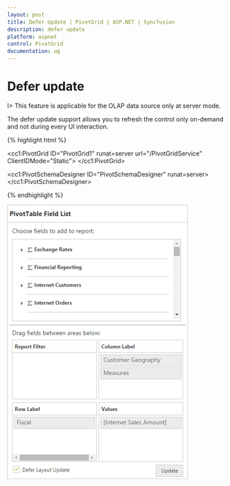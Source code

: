 ```yaml
---
layout: post
title: Defer Update | PivotGrid | ASP.NET | Syncfusion
description: defer update
platform: aspnet
control: PivotGrid
documentation: ug
---
```


# Defer update

I> This feature is applicable for the OLAP data source only at server mode.

The defer update support allows you to refresh the control only on-demand and not during every UI interaction.

{% highlight html %}

<cc1:PivotGrid ID="PivotGrid1" runat=server url="/PivotGridService" ClientIDMode="Static">
    <ClientSideEvents AfterServiceInvoke="OnAfterServiceInvoke" /> </cc1:PivotGrid>

<cc1:PivotSchemaDesigner ID="PivotSchemaDesigner" runat=server></cc1:PivotSchemaDesigner>

<script type="text/javascript">
    OnAfterServiceInvoke = function(evt) {
        if (evt.action == "initialize") {
            var PivotSchemaDesigner = $("#PivotSchemaDesigner").data('ejPivotSchemaDesigner');
            if (PivotSchemaDesigner.model.pivotControl == null) {
                PivotSchemaDesigner.model.pivotControl = this;
                PivotSchemaDesigner.model.enableWrapper = true;
                PivotSchemaDesigner.model.layout = "excel";
                PivotSchemaDesigner._load();
            }
        }
    }
</script>

{% endhighlight %}

![Defer update in ASP NET pivot grid OLAP server mode](Defer-Update_images/Defer-Update_images1.png)


